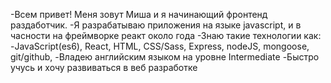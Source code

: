 -Всем привет! Меня зовут Миша и я начинающий фронтенд раздаботчик.
-Я разрабатываю приложения на языке javascript, и в часности на фреймворке реакт около года
-Знаю такие технологии как:
-JavaScript(es6), React, HTML, CSS/Sass,  Express, nodeJS, mongoose,  git/github,
-Владею английским языком на уровне Intermediate
-Быстро учусь и хочу развиваться в веб разработке 
